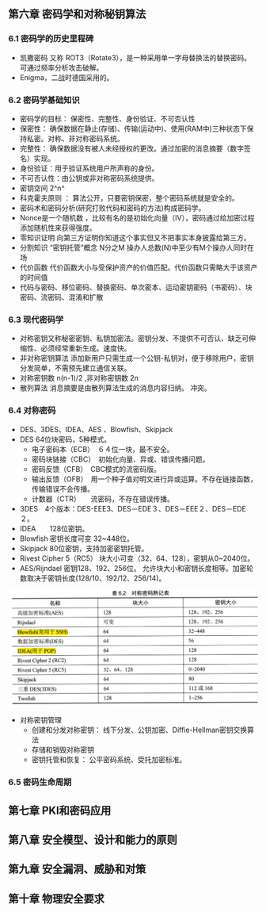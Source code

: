 

## 第六章 密码学和对称秘钥算法

### 6.1 密码学的历史里程碑

- 凯撒密码  又称 ROT3（Rotate3），是一种采用单一字母替换法的替换密码。可通过频率分析攻击破解。
- Enigma，二战时德国采用的。

### 6.2 密码学基础知识

- 密码学的目标： 保密性、完整性、身份验证、不可否认性
- 保密性：  确保数据在静止(存储)、传输(运动中)、使用(RAM中)三种状态下保持私密。对称、非对称密码系统。
- 完整性：  确保数据没有被人未经授权的更改。通过加密的消息摘要（数字签名）实现。
- 身份验证：用于验证系统用户所声称的身份。
- 不可否认性：由公钥或非对称密码系统提供。
- 密钥空间   2^n^ 
- 科克霍夫原则 ：  算法公开，只要密钥保密，整个密码系统就是安全的。
- 密码术和密码分析(研究打败代码和密码的方法)构成密码学。
- Nonce是一个随机数 ，比较有名的是初始化向量（IV），密码通过给加密过程添加随机性来获得强度。
- 零知识证明   向第三方证明你知道这个事实但又不把事实本身披露给第三方。
- 分割知识   “密钥托管”概念   N分之M 操办人总数(N)中至少有M个操办人同时在场
- 代价函数  代价函数大小与受保护资产的价值匹配。代价函数只需略大于该资产的时间值
- 代码与密码、移位密码、替换密码、单次密本、运动密钥密码（书密码）、块密码、流密码、混淆和扩散

### 6.3 现代密码学

- 对称密钥又称秘密密钥、私钥加密法。密钥分发、不提供不可否认、缺乏可伸缩性、必须经常重新生成。速度快。
- 非对称密钥算法  添加新用户只需生成一个公钥-私钥对，便于移除用户，密钥分发简单，不需预先建立通信关联。
- 对称密钥数  n(n-1)/2 ,非对称密钥数 2n
- 散列算法     消息摘要是由散列算法生成的消息内容归纳。  冲突。



### 6.4 对称密码

- DES、3DES、IDEA、AES 、Blowfish、Skipjack
- DES 64位块密码，5种模式。
  - 电子密码本（ECB）　６４位一块，最不安全。
  - 密码块链接（CBC）　初始化向量、异或、错误传播问题。
  - 密码反馈（CFB）　CBC模式的流密码版。
  - 输出反馈（OFB）　用一个种子值对明文进行异或运算。不存在链接函数，传输错误不会传播。
  - 计数器（CTR）　　流密码，不存在错误传播。
- 3DES　4个版本：DES-EEE3、DES－EDE３、DES－EEE２、DES－EDE２。
- IDEA　　128位密钥。
- Blowfish   密钥长度可变 32~448位。
- Skipjack   80位密钥，支持加密密钥托管。
- Rivest Cipher 5（RC5） 块大小可变（32、64、128），密钥从0~2040位。
- AES/Rijndael  密钥128、192、256位。 允许块大小和密钥长度相等。加密轮数取决于密钥长度(128/10、192/12、256/14)。

![image](../../../static/blogs/image-20220804142752927.png)

- 对称密钥管理
  - 创建和分发对称密钥： 线下分发、公钥加密、Diffie-Hellman密钥交换算法
  - 存储和销毁对称密钥
  - 密钥托管和恢复：  公平密码系统、受托加密标准。

### 6.5 密码生命周期




## 第七章 PKI和密码应用

## 第八章 安全模型、设计和能力的原则

## 第九章 安全漏洞、威胁和对策

## 第十章 物理安全要求




